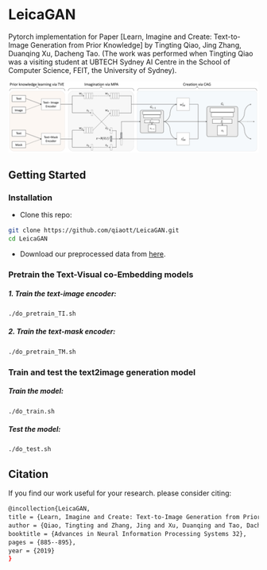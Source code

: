 # LeicaGAN

Pytorch implementation for Paper [Learn, Imagine and Create: Text-to-Image
Generation from Prior Knowledge] by Tingting Qiao, Jing Zhang, Duanqing Xu, Dacheng Tao. (The work was performed when Tingting Qiao was a visiting student at UBTECH Sydney AI Centre in the School of Computer Science, FEIT, the University of Sydney).

![image](images/framework.jpg)

## Getting Started
### Installation

- Clone this repo:
```bash
git clone https://github.com/qiaott/LeicaGAN.git 
cd LeicaGAN
```

- Download our preprocessed data from [here](xxxxx).

### Pretrain the Text-Visual co-Embedding models

##### 1. Train the text-image encoder:
```bash
./do_pretrain_TI.sh
```

##### 2. Train the text-mask encoder:
```bash
./do_pretrain_TM.sh
```

### Train and test the text2image generation model

##### Train the model:
```bash
./do_train.sh
```
##### Test the model:
```bash
./do_test.sh
```

## Citation
If you find our work useful for your research. please consider citing:
```bash
@incollection{LeicaGAN,
title = {Learn, Imagine and Create: Text-to-Image Generation from Prior Knowledge},
author = {Qiao, Tingting and Zhang, Jing and Xu, Duanqing and Tao, Dacheng},
booktitle = {Advances in Neural Information Processing Systems 32},
pages = {885--895},
year = {2019}
}

```